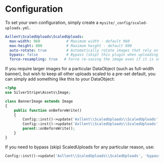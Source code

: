 # Configuration

To set your own configuration, simply create a `mysite/_config/scaled-uploads.yml`.

```yaml
Axllent\ScaledUploads\ScaledUploads:
  max-width: 960            # Maximum width - default 960
  max-height: 800           # Maximum height - default 800
  auto-rotate: true         # Automatically rotate images that rely on exif information for rotation - default true
  bypass: false             # Bypass (skip) this plugin when uploading - default false
  force-resampling: true   # Force re-saving the image even if it is smaller - default false
```

If you require larger images for a particular DataObject (such as full-width banner), but wish to keep all other uploads scaled
to a pre-set default, you can simply add something like this to your DataObject:

```php
<?php
use SilverStripe\Assets\Image;

class BannerImage extends Image
{
    public function onBeforeWrite()
    {
        Config::inst()->update('Axllent\\ScaledUploads\\ScaledUploads', 'max-width', 1600);
        Config::inst()->update('Axllent\\ScaledUploads\\ScaledUploads', 'max-height', 1600);
        parent::onBeforeWrite();
    }
}
```

If you need to bypass (skip) ScaledUploads for any particular reason, use:

```php
Config::inst()->update('Axllent\\ScaledUploads\\ScaledUploads', 'bypass', true);
```
